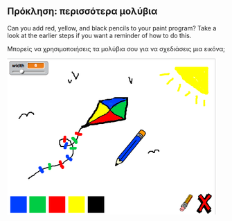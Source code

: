 ## Πρόκληση: περισσότερα μολύβια

Can you add red, yellow, and black pencils to your paint program? Take a look at the earlier steps if you want a reminder of how to do this.

Μπορείς να χρησιμοποιήσεις τα μολύβια σου για να σχεδιάσεις μια εικόνα;

![screenshot](images/paint-final.png)